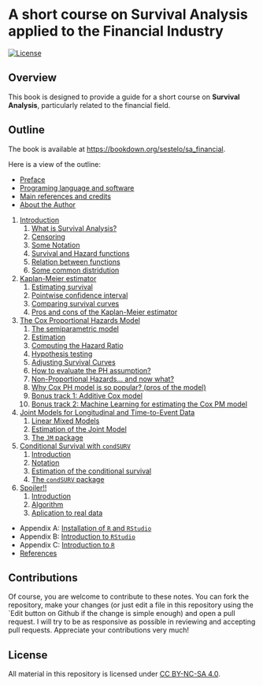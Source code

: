 # A short course on Survival Analysis applied to the Financial Industry

[![License](https://img.shields.io/badge/license-CC_BY--NC--SA_4.0-blue.svg)](https://creativecommons.org/licenses/by-nc-sa/4.0/)


## Overview

This book is designed to provide a guide for a short course on **Survival Analysis**, particularly related to the financial field. 





## Outline

The book is available at <https://bookdown.org/sestelo/sa_financial>.

Here is a view of the outline:

- [Preface](https://bookdown.org/sestelo/sa_financial/)
- [Programing language and software](https://bookdown.org/sestelo/sa_financial/programing-language-and-software.html)
- [Main references and credits](https://bookdown.org/sestelo/sa_financial/main-references-and-credits.html)
- [About the Author](https://bookdown.org/sestelo/sa_financial/about-the-author.html)
1.  [Introduction](https://bookdown.org/sestelo/sa_financial/intro.html)
    1.  [What is Survival Analysis?](https://bookdown.org/sestelo/sa_financial/intro-what.html)
    2.  [Censoring](https://bookdown.org/sestelo/sa_financial/intro-cendor.html)
    3.  [Some Notation](https://bookdown.org/sestelo/sa_financial/intro-notation.html)
    4.  [Survival and Hazard functions](https://bookdown.org/sestelo/sa_financial/intro-functions.html)
    5.  [Relation between functions](https://bookdown.org/sestelo/sa_financial/relation-between-functions.html)
    6.  [Some common distridution](https://bookdown.org/sestelo/sa_financial/intro-distri.html)
2.  [Kaplan-Meier estimator](https://bookdown.org/sestelo/sa_financial/km.html)
    1.  [Estimating survival](https://bookdown.org/sestelo/sa_financial/estimating-survival-by-means-of-the-kaplan-meier-estimator.html)
    2.  [Pointwise confidence interval](https://bookdown.org/sestelo/sa_financial/pointwise-confidence-interval-for-st.html)
    3.  [Comparing survival curves](https://bookdown.org/sestelo/sa_financial/comparing-survival-curves.html)
    4.  [Pros and cons of the Kaplan-Meier estimator](https://bookdown.org/sestelo/sa_financial/pros-and-cons-of-the-kaplan-meirs-estimator.html)
3.  [The Cox Proportional Hazards Model](https://bookdown.org/sestelo/sa_financial/cox.html)
    1.  [The semiparametric model](https://bookdown.org/sestelo/sa_financial/the-semiparametric-model.html)
    2.  [Estimation](https://bookdown.org/sestelo/sa_financial/estimation.html)
    3.  [Computing the Hazard Ratio](https://bookdown.org/sestelo/sa_financial/computing-the-hazard-ratio.html)
    4.  [Hypothesis testing](https://bookdown.org/sestelo/sa_financial/hypothesis-testing.html)
    5.  [Adjusting Survival Curves](https://bookdown.org/sestelo/sa_financial/adjusting-survival-curves.html)
    6.  [How to evaluate the PH assumption?](https://bookdown.org/sestelo/sa_financial/how-to-evaluate-the-ph-assumption.html)
    7.  [Non-Proportional Hazards… and now what?](https://bookdown.org/sestelo/sa_financial/non-proportional-hazards-and-now-what.html)
    8.  [Why Cox PH model is so popular? (pros of the model)](https://bookdown.org/sestelo/sa_financial/why-cox-ph-model-is-so-popular-pros-of-the-model.html)
    9.  [Bonus track 1: Additive Cox model](https://bookdown.org/sestelo/sa_financial/bonus-track-1-additive-cox-model.html)
    10. [Bonus track 2: Machine Learning for estimating the Cox PM model](https://bookdown.org/sestelo/sa_financial/bonus-track-2-machine-learning-for-estimating-the-cox-pm-model.html)
4.  [Joint Models for Longitudinal and Time-to-Event Data](https://bookdown.org/sestelo/sa_financial/joint-models-for-longitudinal-and-time-to-event-data.html)
    1.  [Linear Mixed Models](https://bookdown.org/sestelo/sa_financial/linear-mixed-models.html)
    2.  [Estimation of the Joint Model](https://bookdown.org/sestelo/sa_financial/estimation-of-the-joint-model.html)
    3.  [The `JM` package](https://bookdown.org/sestelo/sa_financial/the-jm-package.html)
5.  [Conditional Survival with `condSURV`](https://bookdown.org/sestelo/sa_financial/condsurv.html)
    1.  [Introduction](https://bookdown.org/sestelo/sa_financial/introduction.html)
    2.  [Notation](https://bookdown.org/sestelo/sa_financial/notation.html)
    3.  [Estimation of the conditional survival](https://bookdown.org/sestelo/sa_financial/estimation-of-the-conditional-survival.html)
    4.  [The `condSURV` package](https://bookdown.org/sestelo/sa_financial/the-condsurv-package.html)
6.  [Spoiler!!](https://bookdown.org/sestelo/sa_financial/clustcurv.html)
    1.  [Introduction](https://bookdown.org/sestelo/sa_financial/introduction-1.html)
    2.  [Algorithm](https://bookdown.org/sestelo/sa_financial/algortihm.html)
    3.  [Aplication to real data](https://bookdown.org/sestelo/sa_financial/aplication-to-real-data.html)
- Appendix A: [Installation of `R` and `RStudio`](https://bookdown.org/sestelo/sa_financial/appendix-install.html)
- Appendix B: [Introduction to `RStudio`](https://bookdown.org/sestelo/sa_financial/appendix-rstudio.html)
- Appendix C: [Introduction to `R`](https://bookdown.org/sestelo/sa_financial/appendix-r.html)
- [References](https://bookdown.org/sestelo/sa_financial/references.html)


## Contributions

Of course, you are welcome to contribute to these notes. You can fork the repository, make your changes (or just edit a file in this repository using the `Edit button on Github if the change is simple enough) and open a pull request. I will try to be as responsive as possible in reviewing and accepting pull requests. Appreciate your contributions very much!


## License

All material in this repository is licensed under [CC BY-NC-SA 4.0](https://creativecommons.org/licenses/by-nc-sa/4.0/).
